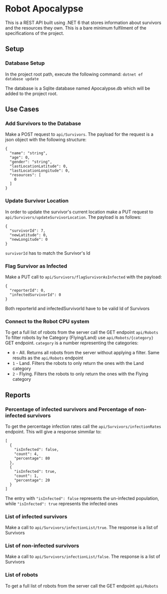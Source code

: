 # Robot Apocalypse

This is a REST API built using .NET 6 that stores information about survivors and the resources they own. This is a bare minimum fulfilment of the specifications of the project.

## Setup

### Database Setup
In the project root path, execute the following command:
`dotnet ef database update`

The database is a Sqlite database named Apocalypse.db which will be added to the project root.

## Use Cases

### Add Survivors to the Database

Make a POST request to `api/Survivors`. The payload for the request is a json object with the following structure:
```
{
  "name": "string",
  "age": 0,
  "gender": "string",
  "lastLocationLatitude": 0,
  "lastLocationLongitude": 0,
  "resources": [
    0
  ]
}
```

### Update Survivor Location

In order to update the survivor's current location make a PUT request to `api/Survivors/updateSurvivorLocation`. The payload is as follows:
```
{
  "survivorId": 7,
  "newLatitude": 0,
  "newLongitude": 0
}
```
`survivorId` has to match the Survivor's Id

### Flag Survivor as Infected

Make a PUT call to `api/Survivors/flagSurvivorAsInfected` with the payload:
```
{
  "reporterId": 0,
  "infectedSurvivorId": 0
}
```
Both reporterId and infectedSurvivorId have to be valid Id of Survivors

### Connect to the Robot CPU system

To get a full list of robots from the server call the GET endpoint `api/Robots`
To filter robots by he Category (Flying/Land) use `api/Robots/{category}` GET endpoint.
`category` is a number representing the categories:
* ``0`` - All. Returns all robots from the server without applying a filter. Same results as the `api/Robots` endpoint
* ``1`` - Land. Filters the robots to only return the ones with the Land category
* ``2`` - Flying. Filters the robots to only return the ones with the Flying category

## Reports

### Percentage of infected survivors and Percentage of non-infected survivors

To get the percentage infection rates call the `api/Survivors/infectionRates` endpoint. This will give a response simmilar to:
```
[
  {
    "isInfected": false,
    "count": 4,
    "percentage": 80
  },
  {
    "isInfected": true,
    "count": 1,
    "percentage": 20
  }
]
```
The entry with `"isInfected": false` represents the un-infected population, while `"isInfected": true` represents the infected ones

### List of infected survivors

Make a call to `api/Survivors/infectionList/true`. The response is a list of Survivors

### List of non-infected survivors

Make a call to `api/Survivors/infectionList/false`. The response is a list of Survivors

### List of robots

To get a full list of robots from the server call the GET endpoint `api/Robots`
